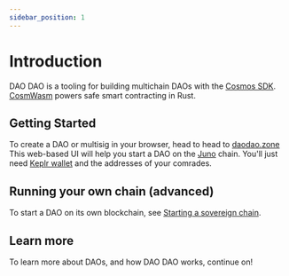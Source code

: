 ```yaml
---
sidebar_position: 1
---
```


# Introduction

DAO DAO is a tooling for building multichain DAOs with the [Cosmos
SDK](https://v1.cosmos.network/sdk). [CosmWasm](https://cosmwasm.com/) powers
safe smart contracting in Rust.

## Getting Started

To create a DAO or multisig in your browser, head to head to
[daodao.zone](https://daodao.zone) This web-based UI will help you start a DAO
on the [Juno](https://junochain.com/) chain. You'll just need [Keplr
wallet](https://wallet.keplr.app/) and the addresses of your comrades.

## Running your own chain (advanced)

To start a DAO on its own blockchain, see [Starting a sovereign chain](start-sovereign-chain).

## Learn more

To learn more about DAOs, and how DAO DAO works, continue on!
